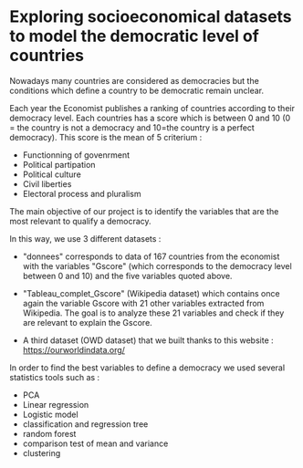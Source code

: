 # Exploring socioeconomical datasets to model the democratic level of countries

Nowadays many countries are considered as democracies but the conditions which define a country to be democratic remain unclear. 

Each year the Economist publishes a ranking of countries according to their democracy level. Each countries has a score which is between 0 and 10 (0 = the country is not a democracy and 10=the country is a perfect democracy). This score is the mean of 5 criterium : 
- Functionning of govenrment
- Political partipation
- Political culture
- Civil liberties
- Electoral process and pluralism

The main objective of our project is to identify the variables that are the most relevant to qualify a democracy. 

In this way, we use 3 different datasets :

- "donnees" corresponds to data of 167 countries from the economist with the variables "Gscore" (which corresponds to the democracy level between 0 and 10) and the five variables quoted above.


- "Tableau_complet_Gscore" (Wikipedia dataset) which contains once again the variable Gscore with 21 other variables extracted from Wikipedia. The goal is to analyze these 21 variables and check if they are relevant to explain the Gscore.  

- A third dataset (OWD dataset) that we built thanks to this website : https://ourworldindata.org/



In order to find the best variables to define a democracy we used several statistics tools such as :
- PCA
- Linear regression
- Logistic model
- classification and regression tree
- random forest
- comparison test of mean and variance
- clustering

